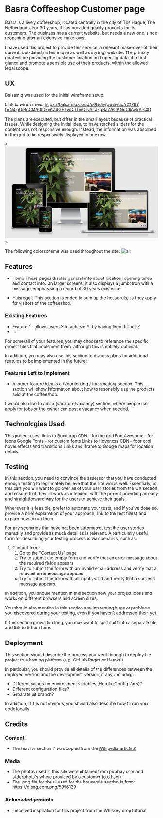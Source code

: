 # Basra Coffeeshop Customer page

Basra is a lively coffeeshop, located centrally in the city of The Hague, The Netherlands.
For 30 years, it has provided quality products for its customers.
The business has a current website, but needs a new one,
since reopening after an extensive make-over.

I have used this project to provide this service:
a relevant make-over of their current, out-dated,(in technique as well as styling) website.
The primary goal will be providing the customer location and opening data at a first glance
and promote a sensible use of their products, within the allowed legal scope.

## UX
Balsamiq was used for the initial wireframe setup.

Link to wireframes:
https://balsamiq.cloud/s6hidiy/pwawtic/r2278?f=N4IgUiBcCMA0IDkoAZ4GEXwDJTiAQrvALJEgBaZA0lANoC6AvkA%3D

The plans are executed, but differ in the small layout because of practical issues. While designing the initial idea,
to have stacked sliders for the content was not responsive enough. Instead, the information was absorbed in the grid to be
responsively displayed in one row.

<![alt](https://github.com/Rhyl1/Basra/blob/f3d299409bf2d63aa4456023814c5179b9fa1436/assets/img/responsiveness.png)>

The following colorscheme was used throughout the site:
![alt](https://https://github.com/Rhyl1/Basra/blob/f3d299409bf2d63aa4456023814c5179b9fa1436/assets/img/colorschema.png)

## Features

- Home
These pages display general info about location, opening times and contact info. On larger screens,
it also displays a jumbotron with a message, emphasising a record of 30 years existence.

- Huisregels
This section is ended to sum up the houseruls, as they apply for visitors of the coffeeshop.

### Existing Features
- Feature 1 - allows users X to achieve Y, by having them fill out Z
- ...

For some/all of your features, you may choose to reference the specific project files that implement them, although this is entirely optional.

In addition, you may also use this section to discuss plans for additional features to be implemented in the future:

### Features Left to Implement
- Another feature idea is a (Voorlichting / Information) section. This section will show information
about how to resonsibly use the products sold at the coffeeshop.

I would also like to add a (vacature/vacancy) section, where people can apply for jobs or the owner
can post a vacancy when needed.

## Technologies Used

This project uses:
links to Bootstrap CDN - for the grid
FontAwesome - for icons
Google Fonts - for custom fonts
Links to Hover.css CDN - foor cool hover effects and transitions
Links and iframe to Google maps for location details.


## Testing

In this section, you need to convince the assessor that you have conducted enough testing to legitimately believe that the site works well. Essentially, in this part you will want to go over all of your user stories from the UX section and ensure that they all work as intended, with the project providing an easy and straightforward way for the users to achieve their goals.

Whenever it is feasible, prefer to automate your tests, and if you've done so, provide a brief explanation of your approach, link to the test file(s) and explain how to run them.

For any scenarios that have not been automated, test the user stories manually and provide as much detail as is relevant. A particularly useful form for describing your testing process is via scenarios, such as:

1. Contact form:
    1. Go to the "Contact Us" page
    2. Try to submit the empty form and verify that an error message about the required fields appears
    3. Try to submit the form with an invalid email address and verify that a relevant error message appears
    4. Try to submit the form with all inputs valid and verify that a success message appears.

In addition, you should mention in this section how your project looks and works on different browsers and screen sizes.

You should also mention in this section any interesting bugs or problems you discovered during your testing, even if you haven't addressed them yet.

If this section grows too long, you may want to split it off into a separate file and link to it from here.

## Deployment

This section should describe the process you went through to deploy the project to a hosting platform (e.g. GitHub Pages or Heroku).

In particular, you should provide all details of the differences between the deployed version and the development version, if any, including:
- Different values for environment variables (Heroku Config Vars)?
- Different configuration files?
- Separate git branch?

In addition, if it is not obvious, you should also describe how to run your code locally.


## Credits

### Content
- The text for section Y was copied from the [Wikipedia article Z](https://en.wikipedia.org/wiki/Z)

### Media
- The photos used in this site were obtained from pixabay.com and sliderphoto's where
provided by a customer (o.o.hooi)
- The .png file for the ul used for the houserule section is from: https://dlpng.com/png/5956129

### Acknowledgements

- I received inspiration for this project from the Whiskey drop tutorial.